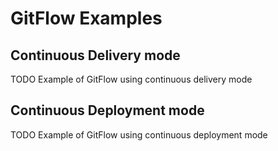 # GitFlow Examples
## Continuous Delivery mode
TODO Example of GitFlow using continuous delivery mode

## Continuous Deployment mode
TODO Example of GitFlow using continuous deployment mode
